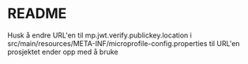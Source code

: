 # README #

Husk å endre URL'en til mp.jwt.verify.publickey.location i src/main/resources/META-INF/microprofile-config.properties til URL'en prosjektet ender opp med å bruke
